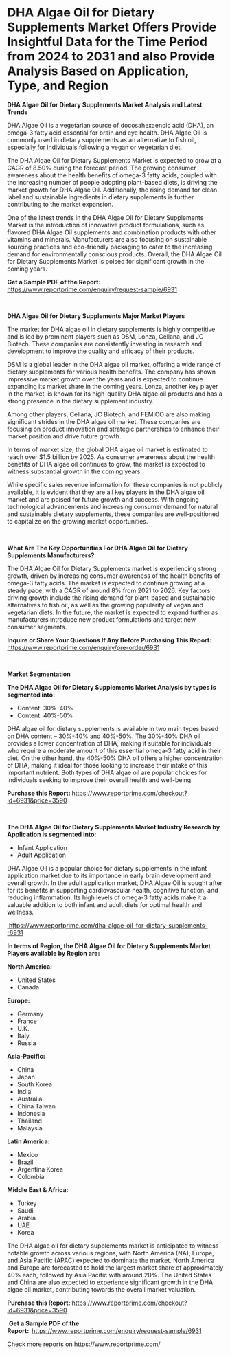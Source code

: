 <p><h1>DHA Algae Oil for Dietary Supplements Market Offers Provide Insightful Data for the Time Period from 2024 to 2031 and also Provide Analysis Based on Application, Type, and Region</h1></p><p><strong>DHA Algae Oil for Dietary Supplements Market Analysis and Latest Trends</strong></p>
<p><p>DHA Algae Oil is a vegetarian source of docosahexaenoic acid (DHA), an omega-3 fatty acid essential for brain and eye health. DHA Algae Oil is commonly used in dietary supplements as an alternative to fish oil, especially for individuals following a vegan or vegetarian diet.</p><p>The DHA Algae Oil for Dietary Supplements Market is expected to grow at a CAGR of 8.50% during the forecast period. The growing consumer awareness about the health benefits of omega-3 fatty acids, coupled with the increasing number of people adopting plant-based diets, is driving the market growth for DHA Algae Oil. Additionally, the rising demand for clean label and sustainable ingredients in dietary supplements is further contributing to the market expansion.</p><p>One of the latest trends in the DHA Algae Oil for Dietary Supplements Market is the introduction of innovative product formulations, such as flavored DHA Algae Oil supplements and combination products with other vitamins and minerals. Manufacturers are also focusing on sustainable sourcing practices and eco-friendly packaging to cater to the increasing demand for environmentally conscious products. Overall, the DHA Algae Oil for Dietary Supplements Market is poised for significant growth in the coming years.</p></p>
<p><strong>Get a Sample PDF of the Report:&nbsp;</strong> <a href="https://www.reportprime.com/enquiry/request-sample/6931">https://www.reportprime.com/enquiry/request-sample/6931</a></p>
<p>&nbsp;</p>
<p><strong>DHA Algae Oil for Dietary Supplements Major Market Players</strong></p>
<p><p>The market for DHA algae oil in dietary supplements is highly competitive and is led by prominent players such as DSM, Lonza, Cellana, and JC Biotech. These companies are consistently investing in research and development to improve the quality and efficacy of their products. </p><p>DSM is a global leader in the DHA algae oil market, offering a wide range of dietary supplements for various health benefits. The company has shown impressive market growth over the years and is expected to continue expanding its market share in the coming years. Lonza, another key player in the market, is known for its high-quality DHA algae oil products and has a strong presence in the dietary supplement industry.</p><p>Among other players, Cellana, JC Biotech, and FEMICO are also making significant strides in the DHA algae oil market. These companies are focusing on product innovation and strategic partnerships to enhance their market position and drive future growth. </p><p>In terms of market size, the global DHA algae oil market is estimated to reach over $1.5 billion by 2025. As consumer awareness about the health benefits of DHA algae oil continues to grow, the market is expected to witness substantial growth in the coming years.</p><p>While specific sales revenue information for these companies is not publicly available, it is evident that they are all key players in the DHA algae oil market and are poised for future growth and success. With ongoing technological advancements and increasing consumer demand for natural and sustainable dietary supplements, these companies are well-positioned to capitalize on the growing market opportunities.</p></p>
<p>&nbsp;</p>
<p><strong>What Are The Key Opportunities For DHA Algae Oil for Dietary Supplements Manufacturers?</strong></p>
<p><p>The DHA Algae Oil for Dietary Supplements market is experiencing strong growth, driven by increasing consumer awareness of the health benefits of omega-3 fatty acids. The market is expected to continue growing at a steady pace, with a CAGR of around 8% from 2021 to 2026. Key factors driving growth include the rising demand for plant-based and sustainable alternatives to fish oil, as well as the growing popularity of vegan and vegetarian diets. In the future, the market is expected to expand further as manufacturers introduce new product formulations and target new consumer segments.</p></p>
<p><strong>Inquire or Share Your Questions If Any Before Purchasing This Report:</strong> <a href="https://www.reportprime.com/enquiry/pre-order/6931">https://www.reportprime.com/enquiry/pre-order/6931</a></p>
<p>&nbsp;</p>
<p><strong>Market Segmentation</strong></p>
<p><strong>The DHA Algae Oil for Dietary Supplements Market Analysis by types is segmented into:</strong></p>
<p><ul><li>Content: 30%-40%</li><li>Content: 40%-50%</li></ul></p>
<p><p>DHA algae oil for dietary supplements is available in two main types based on DHA content – 30%-40% and 40%-50%. The 30%-40% DHA oil provides a lower concentration of DHA, making it suitable for individuals who require a moderate amount of this essential omega-3 fatty acid in their diet. On the other hand, the 40%-50% DHA oil offers a higher concentration of DHA, making it ideal for those looking to increase their intake of this important nutrient. Both types of DHA algae oil are popular choices for individuals seeking to improve their overall health and well-being.</p></p>
<p><strong>Purchase this Report:&nbsp;</strong><a href="https://www.reportprime.com/checkout?id=6931&price=3590">https://www.reportprime.com/checkout?id=6931&price=3590</a></p>
<p>&nbsp;</p>
<p><strong>The DHA Algae Oil for Dietary Supplements Market Industry Research by Application is segmented into:</strong></p>
<p><ul><li>Infant Application</li><li>Adult Application</li></ul></p>
<p><p>DHA Algae Oil is a popular choice for dietary supplements in the infant application market due to its importance in early brain development and overall growth. In the adult application market, DHA Algae Oil is sought after for its benefits in supporting cardiovascular health, cognitive function, and reducing inflammation. Its high levels of omega-3 fatty acids make it a valuable addition to both infant and adult diets for optimal health and wellness.</p></p>
<p><a href="https://www.reportprime.com/dha-algae-oil-for-dietary-supplements-r6931">&nbsp;https://www.reportprime.com/dha-algae-oil-for-dietary-supplements-r6931</a></p>
<p><strong>In terms of Region, the DHA Algae Oil for Dietary Supplements Market Players available by Region are:</strong></p>
<p>
    <p> <strong> North America: </strong>
        <ul>
            <li>United States</li>
            <li>Canada</li>
        </ul>
        </p> 
    <p> <strong> Europe: </strong>
        <ul>
            <li>Germany</li>
            <li>France</li>
            <li>U.K.</li>
            <li>Italy</li>
            <li>Russia</li>
        </ul>
        </p> 
    <p> <strong> Asia-Pacific: </strong>
        <ul>
            <li>China</li>
            <li>Japan</li>
            <li>South Korea</li>
            <li>India</li>
            <li>Australia</li>
            <li>China Taiwan</li>
            <li>Indonesia</li>
            <li>Thailand</li>
            <li>Malaysia</li>
        </ul>
        </p> 
    <p> <strong> Latin America: </strong>
        <ul>
            <li>Mexico</li>
            <li>Brazil</li>
            <li>Argentina Korea</li>
            <li>Colombia</li>
        </ul>
        </p> 
    <p> <strong> Middle East & Africa: </strong>
        <ul>
            <li>Turkey</li>
            <li>Saudi</li>
            <li>Arabia</li>
            <li>UAE</li>
            <li>Korea</li>
        </ul>
    </p>
    </p>
<p><p>The DHA algae oil for dietary supplements market is anticipated to witness notable growth across various regions, with North America (NA), Europe, and Asia Pacific (APAC) expected to dominate the market. North America and Europe are forecasted to hold the largest market share of approximately 40% each, followed by Asia Pacific with around 20%. The United States and China are also expected to experience significant growth in the DHA algae oil market, contributing towards the overall market valuation.</p></p>
<p><strong>Purchase this Report: </strong><a href="https://www.reportprime.com/checkout?id=6931&price=3590">https://www.reportprime.com/checkout?id=6931&price=3590</a></p>
<p>&nbsp;<strong>Get a Sample PDF of the Report:&nbsp;&nbsp;</strong><a href="https://www.reportprime.com/enquiry/request-sample/6931">https://www.reportprime.com/enquiry/request-sample/6931</a></p>
<p><strong></strong></p>
<p>Check more reports on https://www.reportprime.com/</p>